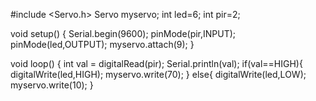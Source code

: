 #include <Servo.h>
Servo myservo;
int led=6;
int pir=2;

void setup()
{
  Serial.begin(9600);
  pinMode(pir,INPUT);
  pinMode(led,OUTPUT);
  myservo.attach(9);
}

void loop()
{
  int val = digitalRead(pir);
  Serial.println(val);
  if(val==HIGH){
    digitalWrite(led,HIGH);
    myservo.write(70);
  }
  else{
    digitalWrite(led,LOW);
    myservo.write(10);
  }
